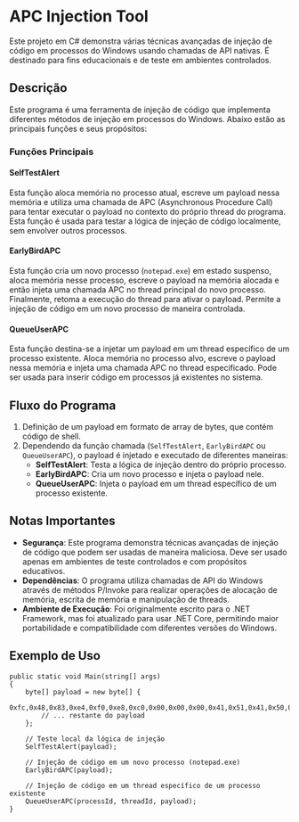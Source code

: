 <!DOCTYPE html>
<html lang="pt-BR">
<head>
    <meta charset="UTF-8">
    <meta name="viewport" content="width=device-width, initial-scale=1.0">
</head>
<body>

<h1>APC Injection Tool</h1>

<p>Este projeto em C# demonstra várias técnicas avançadas de injeção de código em processos do Windows usando chamadas de API nativas. É destinado para fins educacionais e de teste em ambientes controlados.</p>

<h2>Descrição</h2>

<p>Este programa é uma ferramenta de injeção de código que implementa diferentes métodos de injeção em processos do Windows. Abaixo estão as principais funções e seus propósitos:</p>

<h3>Funções Principais</h3>

<h4>SelfTestAlert</h4>
<p>Esta função aloca memória no processo atual, escreve um payload nessa memória e utiliza uma chamada de APC (Asynchronous Procedure Call) para tentar executar o payload no contexto do próprio thread do programa. Esta função é usada para testar a lógica de injeção de código localmente, sem envolver outros processos.</p>

<h4>EarlyBirdAPC</h4>
<p>Esta função cria um novo processo (<code>notepad.exe</code>) em estado suspenso, aloca memória nesse processo, escreve o payload na memória alocada e então injeta uma chamada APC no thread principal do novo processo. Finalmente, retoma a execução do thread para ativar o payload. Permite a injeção de código em um novo processo de maneira controlada.</p>

<h4>QueueUserAPC</h4>
<p>Esta função destina-se a injetar um payload em um thread específico de um processo existente. Aloca memória no processo alvo, escreve o payload nessa memória e injeta uma chamada APC no thread especificado. Pode ser usada para inserir código em processos já existentes no sistema.</p>

<h2>Fluxo do Programa</h2>

<ol>
    <li>Definição de um payload em formato de array de bytes, que contém código de shell.</li>
    <li>Dependendo da função chamada (<code>SelfTestAlert</code>, <code>EarlyBirdAPC</code> ou <code>QueueUserAPC</code>), o payload é injetado e executado de diferentes maneiras:
        <ul>
            <li><strong>SelfTestAlert</strong>: Testa a lógica de injeção dentro do próprio processo.</li>
            <li><strong>EarlyBirdAPC</strong>: Cria um novo processo e injeta o payload nele.</li>
            <li><strong>QueueUserAPC</strong>: Injeta o payload em um thread específico de um processo existente.</li>
        </ul>
    </li>
</ol>

<h2>Notas Importantes</h2>

<ul>
    <li><strong>Segurança</strong>: Este programa demonstra técnicas avançadas de injeção de código que podem ser usadas de maneira maliciosa. Deve ser usado apenas em ambientes de teste controlados e com propósitos educativos.</li>
    <li><strong>Dependências</strong>: O programa utiliza chamadas de API do Windows através de métodos P/Invoke para realizar operações de alocação de memória, escrita de memória e manipulação de threads.</li>
    <li><strong>Ambiente de Execução</strong>: Foi originalmente escrito para o .NET Framework, mas foi atualizado para usar .NET Core, permitindo maior portabilidade e compatibilidade com diferentes versões do Windows.</li>
</ul>

<h2>Exemplo de Uso</h2>

<pre><code>public static void Main(string[] args)
{
    byte[] payload = new byte[] {
        0xfc,0x48,0x83,0xe4,0xf0,0xe8,0xc0,0x00,0x00,0x00,0x41,0x51,0x41,0x50,0x52,
        // ... restante do payload
    };

    // Teste local da lógica de injeção
    SelfTestAlert(payload);

    // Injeção de código em um novo processo (notepad.exe)
    EarlyBirdAPC(payload);

    // Injeção de código em um thread específico de um processo existente
    QueueUserAPC(processId, threadId, payload);
}
</code></pre>

</body>
</html>
